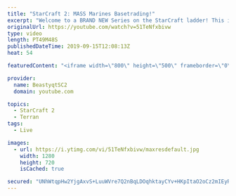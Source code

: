```yaml
---
title: "StarCraft 2: MASS Marines Basetrading!"
excerpt: "Welcome to a BRAND NEW Series on the StarCraft ladder! This is the \"Mass Marines to Grandmaster\" challenge, where the only attacking unit that I'm allowed to make is Marines - and that's it! I am allowed to make Medivacs just so that the gaemplay is not too monotonous, but I believe I could even make"
originalUrl: https://youtube.com/watch?v=51TeNfxbivw
type: video
length: PT49M48S
publishedDateTime: 2019-09-15T12:08:13Z
heat: 54

featuredContent: "<iframe width=\"800\" height=\"500\" frameborder=\"0\" src=\"https://www.youtube.com/embed/51TeNfxbivw\" allow=\"accelerometer; autoplay; encrypted-media; gyroscope; picture-in-picture\" allowfullscreen></iframe>"

provider:
  name: BeastyqtSC2
  domain: youtube.com

topics:
  - StarCraft 2
  - Terran
tags:
  - Live

images:
  - url: https://i.ytimg.com/vi/51TeNfxbivw/maxresdefault.jpg
    width: 1280
    height: 720
    isCached: true

secured: "UNhWtqpHw2YjgAxvS+LuuWVre7Q2nBqLDOqhktayCYv+HKpItaO2oCz2mIEyRZkGnV2t7JHgLQ+zlgFdOQ1k6ZhRNnsgZ5QJdVFZeRsKzhWJIoy7oBqJarocuNfQwV+wuJXF4JdOHh8CHHT1+bG1PU8RP1FAMzLFkVfU5WkDmkaUQoYnk9fFEg6Xrn8QfyGB0mpXTMOePmbGePFN+/AvsQsX5X84lptAT8Y4Eu9vSvGn6klSPaK770PyWV2GJgJd/aSzvWrS2xFkxw9tTZiPTEk1wY27CLjeDDOmhCuFLLr+yRuEm/Oi2V8qjqwlxCnyuOBktPUUiu8ClM30o1EhXnoPwNqTnDemuOO2tDGWMjpJ/6Jv16L89LR5ABcL2CUO67UY79rgOHMo6zo48VaftG8kyumOjSYlNh2eqdz80+8=;w+C/DynYxu0FqqX/7XWz4A=="
---
```


